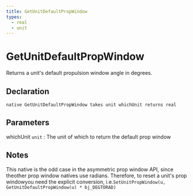 ```yaml
---
title: GetUnitDefaultPropWindow
types:
  - real
  - unit
---
```


# GetUnitDefaultPropWindow
Returns a unit's default propulsion window angle in degrees.

## Declaration

```jass
native GetUnitDefaultPropWindow takes unit whichUnit returns real
```

## Parameters
whichUnit `unit`
: The unit of which to return the default prop window

## Notes 
This native is the odd case in the asymmetric prop window API, since theother prop window natives use radians. Therefore, to reset a unit's prop windowyou need the explicit conversion, i.e.`SetUnitPropWindow(u, GetUnitDefaultPropWindow(u) * bj_DEGTORAD)`

